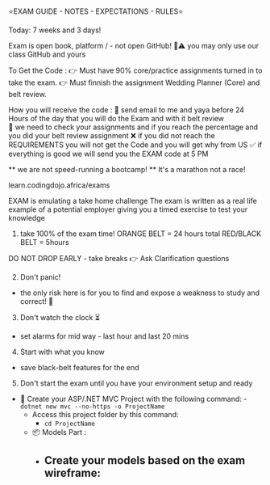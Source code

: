 ⭐EXAM GUIDE - NOTES - EXPECTATIONS - RULES⭐

Today: 7 weeks and 3 days!

Exam is open book, platform / - not open GitHub! 👀⚠
you may only use our class GitHub and yours

To Get the Code :
👉 Must have 90% core/practice assignments turned in to take the exam.
👉 Must finnish the assignment Wedding Planner (Core) and belt review.

How you will receive the code : 
📨 send email to me and yaya before 24 Hours of the day that you will do the Exam and with it belt review  
🤔 we need to check your assignments and if you reach the percentage and you did your belt review assignment
❌ if you did not reach the REQUIREMENTS you will not get the Code and you will get why from US
✅ if everything is good we will send you the EXAM code at 5 PM 



** we are not speed-running a bootcamp! **
It's a marathon not a race!

learn.codingdojo.africa/exams

EXAM is emulating a take home challenge
The exam is written as a real life example of a potential employer giving you a timed exercise to test your knowledge

1. take 100% of the exam time! 
ORANGE BELT = 24 hours total
RED/BLACK BELT = 5hours 

DO NOT DROP EARLY - take breaks
👉 Ask Clarification questions

2. Don't panic!
- the only risk here is for you to find and expose a weakness to study and correct! 🙂

3. Don't watch the clock ⏳
- set alarms for mid way - last hour and last 20 mins

4. Start with what you know
- save black-belt features for the end

5. Don't start the exam until you have your environment setup and ready
- 📂 Create your ASP/.NET MVC Project with the following command:
        - `dotnet new mvc --no-https -o ProjectName`
    * Access this project folder by this command:
        - `cd ProjectName`
    * 📦 Models Part :
        - Create your models based on the exam wireframe:
            - 